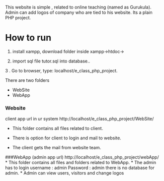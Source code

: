 This website is simple , related to online teaching (named as Gurukula).
Admin can add logos of company who are tied to his website.
Its a plain PHP project.
 

# How to run
1.  install xampp, 
  download folder inside  xampp->htdoc-> 
      
2. import sql file
      tutor.sql into database..

  
3 . Go to browser, type: localhost/e_class_php_project.

  There are two folders 
  * WebSite
  * WebApp
    
### Website 
client app url in ur system 
http://localhost/e_class_php_project/WebSite/

   * This folder contains all files related to client.
   * There is option for client to login 
     and mail to website.
     
   * The client gets the mail from website team.
     

###WebApp
(admin app url)
http://localhost/e_class_php_project/webApp/
    * This folder contains all files and folders related 
    to WebApp.
    * The admin has to login 
      username : admin
      Password : admin
      there is no database for admin.
    * Admin can view users, visitors and change logos
     
     
      
   





